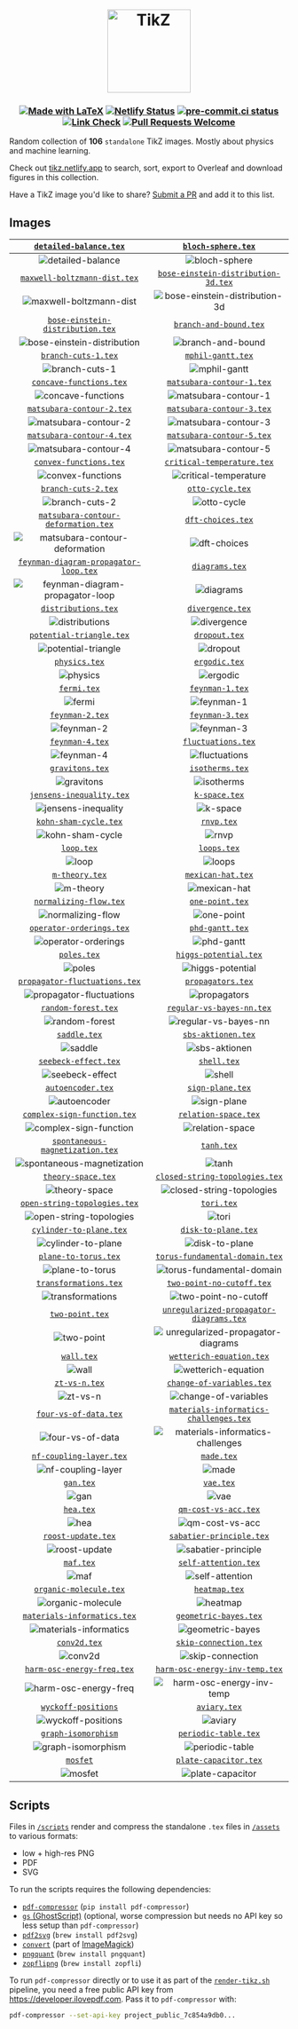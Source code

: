 <h1 align="center">
  <a href="https://tikz.netlify.app">
    <img src="site/static/favicon.svg" alt="TikZ" height=150>
  </a>
</h1>

<h3 align="center">

[![Made with LaTeX](https://img.shields.io/badge/Made%20with-LaTeX-1f425f.svg)](https://latex-project.org)
[![Netlify Status](https://api.netlify.com/api/v1/badges/a0303431-0e3a-44f8-af97-1071ec922f53/deploy-status)](https://app.netlify.com/sites/tikz/deploys)
[![pre-commit.ci status](https://results.pre-commit.ci/badge/github/janosh/tikz/main.svg)](https://results.pre-commit.ci/latest/github/janosh/tikz/main)
[![Link Check](https://github.com/janosh/tikz/actions/workflows/link-check.yml/badge.svg)](https://github.com/janosh/tikz/actions/workflows/link-check.yml)
[![Pull Requests Welcome](https://img.shields.io/badge/PRs-welcome-brightgreen.svg)](https://github.com/janosh/tikz/pulls)

</h3>

Random collection of **106** `standalone` TikZ images. Mostly about physics and machine learning.

Check out [tikz.netlify.app](https://tikz.netlify.app) to search, sort, export to Overleaf and download figures in this collection.

Have a TikZ image you'd like to share? [Submit a PR](https://github.com/janosh/tikz/pulls) and add it to this list.

## Images

|                      [`detailed-balance.tex`](https://tikz.netlify.app/detailed-balance)                       |                             [`bloch-sphere.tex`](https://tikz.netlify.app/bloch-sphere)                              |
| :------------------------------------------------------------------------------------------------------------: | :------------------------------------------------------------------------------------------------------------------: |
|                       ![detailed-balance](assets/detailed-balance/detailed-balance.png)                        |                                ![bloch-sphere](assets/bloch-sphere/bloch-sphere.png)                                 |
|                [`maxwell-boltzmann-dist.tex`](https://tikz.netlify.app/maxwell-boltzmann-dist)                 |            [`bose-einstein-distribution-3d.tex`](https://tikz.netlify.app/bose-einstein-distribution-3d)             |
|              ![maxwell-boltzmann-dist](assets/maxwell-boltzmann-dist/maxwell-boltzmann-dist.png)               |       ![bose-einstein-distribution-3d](assets/bose-einstein-distribution-3d/bose-einstein-distribution-3d.png)       |
|            [`bose-einstein-distribution.tex`](https://tikz.netlify.app/bose-einstein-distribution)             |                         [`branch-and-bound.tex`](https://tikz.netlify.app/branch-and-bound)                          |
|        ![bose-einstein-distribution](assets/bose-einstein-distribution/bose-einstein-distribution.png)         |                          ![branch-and-bound](assets/branch-and-bound/branch-and-bound.png)                           |
|                         [`branch-cuts-1.tex`](https://tikz.netlify.app/branch-cuts-1)                          |                              [`mphil-gantt.tex`](https://tikz.netlify.app/mphil-gantt)                               |
|                            ![branch-cuts-1](assets/branch-cuts-1/branch-cuts-1.png)                            |                                  ![mphil-gantt](assets/mphil-gantt/mphil-gantt.png)                                  |
|                     [`concave-functions.tex`](https://tikz.netlify.app/concave-functions)                      |                      [`matsubara-contour-1.tex`](https://tikz.netlify.app/matsubara-contour-1)                       |
|                      ![concave-functions](assets/concave-functions/concave-functions.png)                      |                      ![matsubara-contour-1](assets/matsubara-contour-1/matsubara-contour-1.png)                      |
|                   [`matsubara-contour-2.tex`](https://tikz.netlify.app/matsubara-contour-2)                    |                      [`matsubara-contour-3.tex`](https://tikz.netlify.app/matsubara-contour-3)                       |
|                   ![matsubara-contour-2](assets/matsubara-contour-2/matsubara-contour-2.png)                   |                      ![matsubara-contour-3](assets/matsubara-contour-3/matsubara-contour-3.png)                      |
|                   [`matsubara-contour-4.tex`](https://tikz.netlify.app/matsubara-contour-4)                    |                      [`matsubara-contour-5.tex`](https://tikz.netlify.app/matsubara-contour-5)                       |
|                   ![matsubara-contour-4](assets/matsubara-contour-4/matsubara-contour-4.png)                   |                      ![matsubara-contour-5](assets/matsubara-contour-5/matsubara-contour-5.png)                      |
|                      [`convex-functions.tex`](https://tikz.netlify.app/convex-functions)                       |                     [`critical-temperature.tex`](https://tikz.netlify.app/critical-temperature)                      |
|                       ![convex-functions](assets/convex-functions/convex-functions.png)                        |                    ![critical-temperature](assets/critical-temperature/critical-temperature.png)                     |
|                         [`branch-cuts-2.tex`](https://tikz.netlify.app/branch-cuts-2)                          |                               [`otto-cycle.tex`](https://tikz.netlify.app/otto-cycle)                                |
|                            ![branch-cuts-2](assets/branch-cuts-2/branch-cuts-2.png)                            |                                   ![otto-cycle](assets/otto-cycle/otto-cycle.png)                                    |
|         [`matsubara-contour-deformation.tex`](https://tikz.netlify.app/matsubara-contour-deformation)          |                              [`dft-choices.tex`](https://tikz.netlify.app/dft-choices)                               |
|    ![matsubara-contour-deformation](assets/matsubara-contour-deformation/matsubara-contour-deformation.png)    |                                  ![dft-choices](assets/dft-choices/dft-choices.png)                                  |
|       [`feynman-diagram-propagator-loop.tex`](https://tikz.netlify.app/feynman-diagram-propagator-loop)        |                                 [`diagrams.tex`](https://tikz.netlify.app/diagrams)                                  |
| ![feynman-diagram-propagator-loop](assets/feynman-diagram-propagator-loop/feynman-diagram-propagator-loop.png) |                                      ![diagrams](assets/diagrams/diagrams.png)                                       |
|                         [`distributions.tex`](https://tikz.netlify.app/distributions)                          |                               [`divergence.tex`](https://tikz.netlify.app/divergence)                                |
|                            ![distributions](assets/distributions/distributions.png)                            |                                   ![divergence](assets/divergence/divergence.png)                                    |
|                    [`potential-triangle.tex`](https://tikz.netlify.app/potential-triangle)                     |                                  [`dropout.tex`](https://tikz.netlify.app/dropout)                                   |
|                    ![potential-triangle](assets/potential-triangle/potential-triangle.png)                     |                                        ![dropout](assets/dropout/dropout.png)                                        |
|                               [`physics.tex`](https://tikz.netlify.app/physics)                                |                                  [`ergodic.tex`](https://tikz.netlify.app/ergodic)                                   |
|                                     ![physics](assets/physics/physics.png)                                     |                                        ![ergodic](assets/ergodic/ergodic.png)                                        |
|                                 [`fermi.tex`](https://tikz.netlify.app/fermi)                                  |                                [`feynman-1.tex`](https://tikz.netlify.app/feynman-1)                                 |
|                                        ![fermi](assets/fermi/fermi.png)                                        |                                     ![feynman-1](assets/feynman-1/feynman-1.png)                                     |
|                             [`feynman-2.tex`](https://tikz.netlify.app/feynman-2)                              |                                [`feynman-3.tex`](https://tikz.netlify.app/feynman-3)                                 |
|                                  ![feynman-2](assets/feynman-2/feynman-2.png)                                  |                                     ![feynman-3](assets/feynman-3/feynman-3.png)                                     |
|                             [`feynman-4.tex`](https://tikz.netlify.app/feynman-4)                              |                             [`fluctuations.tex`](https://tikz.netlify.app/fluctuations)                              |
|                                  ![feynman-4](assets/feynman-4/feynman-4.png)                                  |                                ![fluctuations](assets/fluctuations/fluctuations.png)                                 |
|                             [`gravitons.tex`](https://tikz.netlify.app/gravitons)                              |                                [`isotherms.tex`](https://tikz.netlify.app/isotherms)                                 |
|                                  ![gravitons](assets/gravitons/gravitons.png)                                  |                                     ![isotherms](assets/isotherms/isotherms.png)                                     |
|                    [`jensens-inequality.tex`](https://tikz.netlify.app/jensens-inequality)                     |                                  [`k-space.tex`](https://tikz.netlify.app/k-space)                                   |
|                    ![jensens-inequality](assets/jensens-inequality/jensens-inequality.png)                     |                                        ![k-space](assets/k-space/k-space.png)                                        |
|                       [`kohn-sham-cycle.tex`](https://tikz.netlify.app/kohn-sham-cycle)                        |                                     [`rnvp.tex`](https://tikz.netlify.app/rnvp)                                      |
|                         ![kohn-sham-cycle](assets/kohn-sham-cycle/kohn-sham-cycle.png)                         |                                            ![rnvp](assets/rnvp/rnvp.png)                                             |
|                                  [`loop.tex`](https://tikz.netlify.app/loop)                                   |                                    [`loops.tex`](https://tikz.netlify.app/loops)                                     |
|                                         ![loop](assets/loop/loop.png)                                          |                                           ![loops](assets/loops/loops.png)                                           |
|                              [`m-theory.tex`](https://tikz.netlify.app/m-theory)                               |                              [`mexican-hat.tex`](https://tikz.netlify.app/mexican-hat)                               |
|                                   ![m-theory](assets/m-theory/m-theory.png)                                    |                                  ![mexican-hat](assets/mexican-hat/mexican-hat.png)                                  |
|                      [`normalizing-flow.tex`](https://tikz.netlify.app/normalizing-flow)                       |                                [`one-point.tex`](https://tikz.netlify.app/one-point)                                 |
|                       ![normalizing-flow](assets/normalizing-flow/normalizing-flow.png)                        |                                     ![one-point](assets/one-point/one-point.png)                                     |
|                    [`operator-orderings.tex`](https://tikz.netlify.app/operator-orderings)                     |                                [`phd-gantt.tex`](https://tikz.netlify.app/phd-gantt)                                 |
|                    ![operator-orderings](assets/operator-orderings/operator-orderings.png)                     |                                     ![phd-gantt](assets/phd-gantt/phd-gantt.png)                                     |
|                                 [`poles.tex`](https://tikz.netlify.app/poles)                                  |                          [`higgs-potential.tex`](https://tikz.netlify.app/higgs-potential)                           |
|                                        ![poles](assets/poles/poles.png)                                        |                            ![higgs-potential](assets/higgs-potential/higgs-potential.png)                            |
|               [`propagator-fluctuations.tex`](https://tikz.netlify.app/propagator-fluctuations)                |                              [`propagators.tex`](https://tikz.netlify.app/propagators)                               |
|             ![propagator-fluctuations](assets/propagator-fluctuations/propagator-fluctuations.png)             |                                  ![propagators](assets/propagators/propagators.png)                                  |
|                         [`random-forest.tex`](https://tikz.netlify.app/random-forest)                          |                      [`regular-vs-bayes-nn.tex`](https://tikz.netlify.app/regular-vs-bayes-nn)                       |
|                            ![random-forest](assets/random-forest/random-forest.png)                            |                      ![regular-vs-bayes-nn](assets/regular-vs-bayes-nn/regular-vs-bayes-nn.png)                      |
|                                [`saddle.tex`](https://tikz.netlify.app/saddle)                                 |                             [`sbs-aktionen.tex`](https://tikz.netlify.app/sbs-aktionen)                              |
|                                      ![saddle](assets/saddle/saddle.png)                                       |                                ![sbs-aktionen](assets/sbs-aktionen/sbs-aktionen.png)                                 |
|                        [`seebeck-effect.tex`](https://tikz.netlify.app/seebeck-effect)                         |                                    [`shell.tex`](https://tikz.netlify.app/shell)                                     |
|                          ![seebeck-effect](assets/seebeck-effect/seebeck-effect.png)                           |                                           ![shell](assets/shell/shell.png)                                           |
|                           [`autoencoder.tex`](https://tikz.netlify.app/autoencoder)                            |                               [`sign-plane.tex`](https://tikz.netlify.app/sign-plane)                                |
|                               ![autoencoder](assets/autoencoder/autoencoder.png)                               |                                   ![sign-plane](assets/sign-plane/sign-plane.png)                                    |
|                 [`complex-sign-function.tex`](https://tikz.netlify.app/complex-sign-function)                  |                           [`relation-space.tex`](https://tikz.netlify.app/relation-space)                            |
|                ![complex-sign-function](assets/complex-sign-function/complex-sign-function.png)                |                             ![relation-space](assets/relation-space/relation-space.png)                              |
|             [`spontaneous-magnetization.tex`](https://tikz.netlify.app/spontaneous-magnetization)              |                                     [`tanh.tex`](https://tikz.netlify.app/tanh)                                      |
|          ![spontaneous-magnetization](assets/spontaneous-magnetization/spontaneous-magnetization.png)          |                                            ![tanh](assets/tanh/tanh.png)                                             |
|                          [`theory-space.tex`](https://tikz.netlify.app/theory-space)                           |                 [`closed-string-topologies.tex`](https://tikz.netlify.app/closed-string-topologies)                  |
|                             ![theory-space](assets/theory-space/theory-space.png)                              |              ![closed-string-topologies](assets/closed-string-topologies/closed-string-topologies.png)               |
|                [`open-string-topologies.tex`](https://tikz.netlify.app/open-string-topologies)                 |                                     [`tori.tex`](https://tikz.netlify.app/tori)                                      |
|              ![open-string-topologies](assets/open-string-topologies/open-string-topologies.png)               |                                            ![tori](assets/tori/tori.png)                                             |
|                     [`cylinder-to-plane.tex`](https://tikz.netlify.app/cylinder-to-plane)                      |                            [`disk-to-plane.tex`](https://tikz.netlify.app/disk-to-plane)                             |
|                      ![cylinder-to-plane](assets/cylinder-to-plane/cylinder-to-plane.png)                      |                               ![disk-to-plane](assets/disk-to-plane/disk-to-plane.png)                               |
|                        [`plane-to-torus.tex`](https://tikz.netlify.app/plane-to-torus)                         |                 [`torus-fundamental-domain.tex`](https://tikz.netlify.app/torus-fundamental-domain)                  |
|                          ![plane-to-torus](assets/plane-to-torus/plane-to-torus.png)                           |              ![torus-fundamental-domain](assets/torus-fundamental-domain/torus-fundamental-domain.png)               |
|                       [`transformations.tex`](https://tikz.netlify.app/transformations)                        |                      [`two-point-no-cutoff.tex`](https://tikz.netlify.app/two-point-no-cutoff)                       |
|                         ![transformations](assets/transformations/transformations.png)                         |                      ![two-point-no-cutoff](assets/two-point-no-cutoff/two-point-no-cutoff.png)                      |
|                             [`two-point.tex`](https://tikz.netlify.app/two-point)                              |        [`unregularized-propagator-diagrams.tex`](https://tikz.netlify.app/unregularized-propagator-diagrams)         |
|                                  ![two-point](assets/two-point/two-point.png)                                  | ![unregularized-propagator-diagrams](assets/unregularized-propagator-diagrams/unregularized-propagator-diagrams.png) |
|                                  [`wall.tex`](https://tikz.netlify.app/wall)                                   |                       [`wetterich-equation.tex`](https://tikz.netlify.app/wetterich-equation)                        |
|                                         ![wall](assets/wall/wall.png)                                          |                       ![wetterich-equation](assets/wetterich-equation/wetterich-equation.png)                        |
|                               [`zt-vs-n.tex`](https://tikz.netlify.app/zt-vs-n)                                |                      [`change-of-variables.tex`](https://tikz.netlify.app/change-of-variables)                       |
|                                     ![zt-vs-n](assets/zt-vs-n/zt-vs-n.png)                                     |                      ![change-of-variables](assets/change-of-variables/change-of-variables.png)                      |
|                       [`four-vs-of-data.tex`](https://tikz.netlify.app/four-vs-of-data)                        |         [`materials-informatics-challenges.tex`](https://tikz.netlify.app/materials-informatics-challenges)          |
|                         ![four-vs-of-data](assets/four-vs-of-data/four-vs-of-data.png)                         |  ![materials-informatics-challenges](assets/materials-informatics-challenges/materials-informatics-challenges.png)   |
|                     [`nf-coupling-layer.tex`](https://tikz.netlify.app/nf-coupling-layer)                      |                                     [`made.tex`](https://tikz.netlify.app/made)                                      |
|                      ![nf-coupling-layer](assets/nf-coupling-layer/nf-coupling-layer.png)                      |                                            ![made](assets/made/made.png)                                             |
|                                   [`gan.tex`](https://tikz.netlify.app/gan)                                    |                                      [`vae.tex`](https://tikz.netlify.app/vae)                                       |
|                                           ![gan](assets/gan/gan.png)                                           |                                              ![vae](assets/vae/vae.png)                                              |
|                                   [`hea.tex`](https://tikz.netlify.app/hea)                                    |                           [`qm-cost-vs-acc.tex`](https://tikz.netlify.app/qm-cost-vs-acc)                            |
|                                           ![hea](assets/hea/hea.png)                                           |                             ![qm-cost-vs-acc](assets/qm-cost-vs-acc/qm-cost-vs-acc.png)                              |
|                          [`roost-update.tex`](https://tikz.netlify.app/roost-update)                           |                       [`sabatier-principle.tex`](https://tikz.netlify.app/sabatier-principle)                        |
|                             ![roost-update](assets/roost-update/roost-update.png)                              |                       ![sabatier-principle](assets/sabatier-principle/sabatier-principle.png)                        |
|                                   [`maf.tex`](https://tikz.netlify.app/maf)                                    |                           [`self-attention.tex`](https://tikz.netlify.app/self-attention)                            |
|                                           ![maf](assets/maf/maf.png)                                           |                             ![self-attention](assets/self-attention/self-attention.png)                              |
|                      [`organic-molecule.tex`](https://tikz.netlify.app/organic-molecule)                       |                                  [`heatmap.tex`](https://tikz.netlify.app/heatmap)                                   |
|                       ![organic-molecule](assets/organic-molecule/organic-molecule.png)                        |                                        ![heatmap](assets/heatmap/heatmap.png)                                        |
|                 [`materials-informatics.tex`](https://tikz.netlify.app/materials-informatics)                  |                          [`geometric-bayes.tex`](https://tikz.netlify.app/geometric-bayes)                           |
|                ![materials-informatics](assets/materials-informatics/materials-informatics.png)                |                            ![geometric-bayes](assets/geometric-bayes/geometric-bayes.png)                            |
|                                [`conv2d.tex`](https://tikz.netlify.app/conv2d)                                 |                          [`skip-connection.tex`](https://tikz.netlify.app/skip-connection)                           |
|                                      ![conv2d](assets/conv2d/conv2d.png)                                       |                            ![skip-connection](assets/skip-connection/skip-connection.png)                            |
|                  [`harm-osc-energy-freq.tex`](https://tikz.netlify.app/harm-osc-energy-freq)                   |                 [`harm-osc-energy-inv-temp.tex`](https://tikz.netlify.app/harm-osc-energy-inv-temp)                  |
|                 ![harm-osc-energy-freq](assets/harm-osc-energy-freq/harm-osc-energy-freq.png)                  |              ![harm-osc-energy-inv-temp](assets/harm-osc-energy-inv-temp/harm-osc-energy-inv-temp.png)               |
|                       [`wyckoff-positions`](https://tikz.netlify.app/wyckoff-positions)                        |                                   [`aviary.tex`](https://tikz.netlify.app/aviary)                                    |
|                      ![wyckoff-positions](assets/wyckoff-positions/wyckoff-positions.png)                      |                                         ![aviary](assets/aviary/aviary.png)                                          |
|                       [`graph-isomorphism`](https://tikz.netlify.app/graph-isomorphism)                        |                           [`periodic-table.tex`](https://tikz.netlify.app/periodic-table)                            |
|                      ![graph-isomorphism](assets/graph-isomorphism/graph-isomorphism.png)                      |                             ![periodic-table](assets/periodic-table/periodic-table.png)                              |
|                                  [`mosfet`](https://tikz.netlify.app/mosfet)                                   |                          [`plate-capacitor.tex`](https://tikz.netlify.app/plate-capacitor)                           |
|                                      ![mosfet](assets/mosfet/mosfet.png)                                       |                            ![plate-capacitor](assets/plate-capacitor/plate-capacitor.png)                            |

## Scripts

Files in [`/scripts`](scripts) render and compress the standalone `.tex` files in [`/assets`](assets) to various formats:

- low + high-res PNG
- PDF
- SVG

To run the scripts requires the following dependencies:

- [`pdf-compressor`](https://github.com/janosh/pdf-compressor) (`pip install pdf-compressor`)
- [`gs` (GhostScript)](https://ghostscript.com) (optional, worse compression but needs no API key so less setup than `pdf-compressor`)
- [`pdf2svg`](https://github.com/dawbarton/pdf2svg) (`brew install pdf2svg`)
- [`convert`](https://linux.die.net/man/1/convert) (part of [ImageMagick](https://imagemagick.org/script))
- [`pngquant`](https://github.com/kornelski/pngquant) (`brew install pngquant`)
- [`zopflipng`](https://github.com/google/zopfli) (`brew install zopfli`)

To run `pdf-compressor` directly or to use it as part of the [`render-tikz.sh`](scripts/render-tikz.sh) pipeline, you need a free public API key from <https://developer.ilovepdf.com>. Pass it to `pdf-compressor` with:

```sh
pdf-compressor --set-api-key project_public_7c854a9db0...
```
